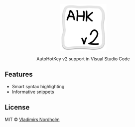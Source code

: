 <div align="center">
  <img src="/resource/icon.png" height="150" width="150">
  <p>AutoHotKey v2 support in Visual Studio Code</p>
</div>

## Features
- Smart syntax highlighting
- Informative snippets

## License
MIT © [Vladimirs Nordholm](https://github.com/vladdeSV)
